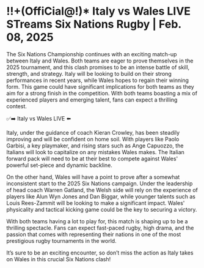 # !!+(OffiCial@!)* Italy vs Wales LIVE STreams Six Nations Rugby | Feb. 08, 2025
The Six Nations Championship continues with an exciting match-up between Italy and Wales. Both teams are eager to prove themselves in the 2025 tournament, and this clash promises to be an intense battle of skill, strength, and strategy. Italy will be looking to build on their strong performances in recent years, while Wales hopes to regain their winning form. This game could have significant implications for both teams as they aim for a strong finish in the competition. With both teams boasting a mix of experienced players and emerging talent, fans can expect a thrilling contest.


✅➡️ Italy vs Wales LIVE ⬅️


Italy, under the guidance of coach Kieran Crowley, has been steadily improving and will be confident on home soil. With players like Paolo Garbisi, a key playmaker, and rising stars such as Ange Capuozzo, the Italians will look to capitalize on any mistakes Wales makes. The Italian forward pack will need to be at their best to compete against Wales' powerful set-piece and dynamic backline.


On the other hand, Wales will have a point to prove after a somewhat inconsistent start to the 2025 Six Nations campaign. Under the leadership of head coach Warren Gatland, the Welsh side will rely on the experience of players like Alun Wyn Jones and Dan Biggar, while younger talents such as Louis Rees-Zammit will be looking to make a significant impact. Wales' physicality and tactical kicking game could be the key to securing a victory.


With both teams having a lot to play for, this match is shaping up to be a thrilling spectacle. Fans can expect fast-paced rugby, high drama, and the passion that comes with representing their nations in one of the most prestigious rugby tournaments in the world.


It’s sure to be an exciting encounter, so don’t miss the action as Italy takes on Wales in this crucial Six Nations clash!
